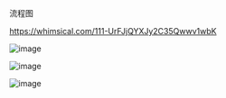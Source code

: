 

流程图

https://whimsical.com/111-UrFJjQYXJy2C35Qwwv1wbK

![image](https://user-images.githubusercontent.com/1460432/209183957-7f4685c6-8de5-4c8d-86fb-30269b9f384e.png)


![image](https://user-images.githubusercontent.com/1460432/208304797-e0a6c3f9-f712-4f21-ad7b-e1bb30155e33.png)


![image](https://user-images.githubusercontent.com/1460432/208305709-7e231134-1e0c-4588-b253-487ac95d764a.png)

